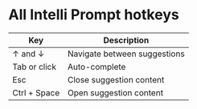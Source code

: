 # All Intelli Prompt hotkeys

| Key         | Description                                  |
|----------------|----------------------------------------------|
| ↑ and ↓        | Navigate between suggestions                 |
| Tab or click   | Auto-complete                                |
| Esc            | Close suggestion content                     |
| Ctrl + Space   | Open suggestion content                      |
